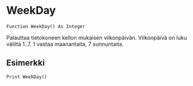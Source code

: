 <!--time-->
WeekDay
=======

```eppabasic
Function WeekDay() As Integer
```

Palauttaa tietokoneen kellon mukaisen viikonpäivän.
Viikonpäivä on luku väliltä 1..7.
1 vastaa maanantaita, 7 sunnuntaita.

Esimerkki
---------
```eppabasic
Print WeekDay()
```
